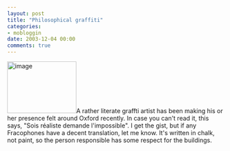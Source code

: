 ```yaml
---
layout: post
title: "Philosophical graffiti"
categories:
- mobloggin
date: 2003-12-04 00:00
comments: true
---
```


<p class="img-shadow"><img src="http://www.rousette.org.uk/images/uploads/graffiti.jpg" border="0" alt="image" name="image" width="160" height="120" />A rather literate graffti artist has been making his or her presence felt around Oxford recently. In case you can't read it, this says, "Sois r&eacute;aliste demande l'impossible". I get the gist, but if any Fracophones have a decent translation, let me know. It's written in chalk, not paint, so the person responsible has some respect for the buildings.</p>


